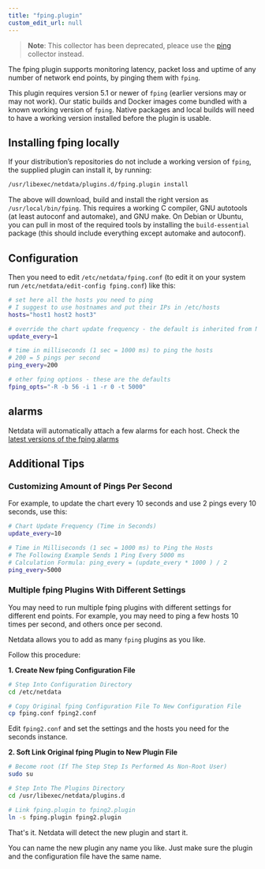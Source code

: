 ```yaml
---
title: "fping.plugin"
custom_edit_url: null
---
```


> **Note**: This collector has been deprecated, pleace use the [ping](https://learn.netdata.cloud/docs/agent/collectors/go.d.plugin/modules/ping) collector instead.

The fping plugin supports monitoring latency, packet loss and uptime of any number of network end points,
by pinging them with `fping`.

This plugin requires version 5.1 or newer of `fping` (earlier versions may or may not work). Our static builds and
Docker images come bundled with a known working version of `fping`. Native packages and local builds will need to
have a working version installed before the plugin is usable.

## Installing fping locally

If your distribution’s repositories do not include a working version of `fping`, the supplied plugin can install
it, by running:

```sh
/usr/libexec/netdata/plugins.d/fping.plugin install
```

The above will download, build and install the right version as `/usr/local/bin/fping`. This requires a working C
compiler, GNU autotools (at least autoconf and automake), and GNU make. On Debian or Ubuntu, you can pull in most
of the required tools by installing the `build-essential` package (this should include everything except automake
and autoconf).

## Configuration

Then you need to edit `/etc/netdata/fping.conf` (to edit it on your system run
`/etc/netdata/edit-config fping.conf`) like this:

```sh
# set here all the hosts you need to ping
# I suggest to use hostnames and put their IPs in /etc/hosts
hosts="host1 host2 host3"

# override the chart update frequency - the default is inherited from Netdata
update_every=1

# time in milliseconds (1 sec = 1000 ms) to ping the hosts
# 200 = 5 pings per second
ping_every=200

# other fping options - these are the defaults
fping_opts="-R -b 56 -i 1 -r 0 -t 5000"
```

## alarms

Netdata will automatically attach a few alarms for each host.
Check the [latest versions of the fping alarms](https://raw.githubusercontent.com/netdata/netdata/master/health/health.d/fping.conf)

## Additional Tips

### Customizing Amount of Pings Per Second

For example, to update the chart every 10 seconds and use 2 pings every 10 seconds, use this:

```sh
# Chart Update Frequency (Time in Seconds)
update_every=10

# Time in Milliseconds (1 sec = 1000 ms) to Ping the Hosts
# The Following Example Sends 1 Ping Every 5000 ms
# Calculation Formula: ping_every = (update_every * 1000 ) / 2
ping_every=5000
```

### Multiple fping Plugins With Different Settings

You may need to run multiple fping plugins with different settings for different end points.
For example, you may need to ping a few hosts 10 times per second, and others once per second.

Netdata allows you to add as many `fping` plugins as you like.

Follow this procedure:

**1. Create New fping Configuration File**

```sh
# Step Into Configuration Directory
cd /etc/netdata

# Copy Original fping Configuration File To New Configuration File
cp fping.conf fping2.conf
```

Edit `fping2.conf` and set the settings and the hosts you need for the seconds instance.

**2. Soft Link Original fping Plugin to New Plugin File**

```sh
# Become root (If The Step Step Is Performed As Non-Root User)
sudo su

# Step Into The Plugins Directory
cd /usr/libexec/netdata/plugins.d

# Link fping.plugin to fping2.plugin
ln -s fping.plugin fping2.plugin
```

That's it. Netdata will detect the new plugin and start it.

You can name the new plugin any name you like.
Just make sure the plugin and the configuration file have the same name.


